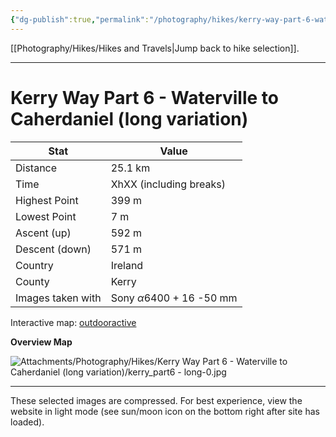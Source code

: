 ```yaml
---
{"dg-publish":true,"permalink":"/photography/hikes/kerry-way-part-6-waterville-to-caherdaniel-long-variation/","hide":"true","updated":"2025-07-13T18:39:50.000+02:00"}
---
```


[[Photography/Hikes/Hikes and Travels\|Jump back to hike selection]].

---
# Kerry Way Part 6 - Waterville to Caherdaniel (long variation)
 
| Stat              | Value                                |
| ----------------- | ------------------------------------ |
| Distance          | 25.1 km                              |
| Time              | XhXX (including breaks)              |
| Highest Point     | 399 m                                |
| Lowest Point      | 7 m                                  |
| Ascent (up)       | 592 m                                |
| Descent (down)    | 571 m                                |
| Country           | Ireland                              |
| County            | Kerry                                |
| Images taken with | Sony $\alpha\text{6400}$ + 16 -50 mm |

Interactive map: [outdooractive](https://www.outdooractive.com/en/route/hiking-trail/southwest-ireland/kerry-way-part-6-waterville-caherdaniel-long-variation-/318377917/?share=%7E3ixetryc%244osshyi3)

**Overview Map**

![Attachments/Photography/Hikes/Kerry Way Part 6 - Waterville to Caherdaniel (long variation)/kerry_part6 - long-0.jpg](/img/user/Attachments/Photography/Hikes/Kerry%20Way%20Part%206%20-%20Waterville%20to%20Caherdaniel%20(long%20variation)/kerry_part6%20-%20long-0.jpg)

---
These selected images are compressed. For best experience, view the website in light mode (see sun/moon icon on the bottom right after site has loaded).